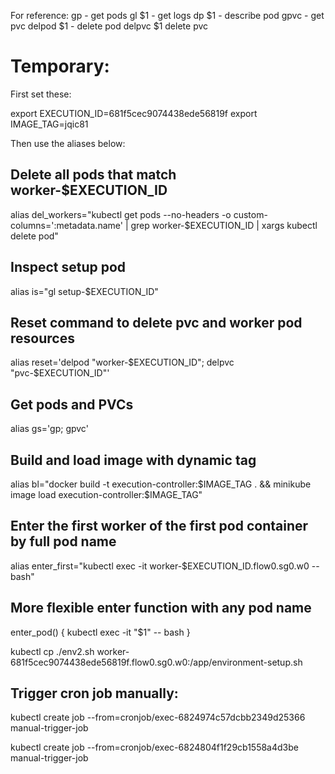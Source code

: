For reference:
gp - get pods
gl $1 - get logs
dp $1 - describe pod
gpvc - get pvc
delpod $1 - delete pod
delpvc $1 delete pvc


# Temporary:

First set these:

export EXECUTION_ID=681f5cec9074438ede56819f
export IMAGE_TAG=jqic81

Then use the aliases below:

## Delete all pods that match worker-$EXECUTION_ID
alias del_workers="kubectl get pods --no-headers -o custom-columns=':metadata.name' | grep worker-$EXECUTION_ID | xargs kubectl delete pod"

## Inspect setup pod
alias is="gl setup-$EXECUTION_ID"

## Reset command to delete pvc and worker pod resources
alias reset='delpod "worker-$EXECUTION_ID"; delpvc "pvc-$EXECUTION_ID"'


## Get pods and PVCs
alias gs='gp; gpvc'

## Build and load image with dynamic tag
alias bl="docker build -t execution-controller:$IMAGE_TAG . && minikube image load execution-controller:$IMAGE_TAG"

## Enter the first worker of the first pod container by full pod name
alias enter_first="kubectl exec -it worker-$EXECUTION_ID.flow0.sg0.w0 -- bash"

## More flexible enter function with any pod name
enter_pod() {
  kubectl exec -it "$1" -- bash
}

kubectl cp ./env2.sh worker-681f5cec9074438ede56819f.flow0.sg0.w0:/app/environment-setup.sh


## Trigger cron job manually:
kubectl create job --from=cronjob/exec-6824974c57dcbb2349d25366 manual-trigger-job

kubectl create job --from=cronjob/exec-6824804f1f29cb1558a4d3be manual-trigger-job